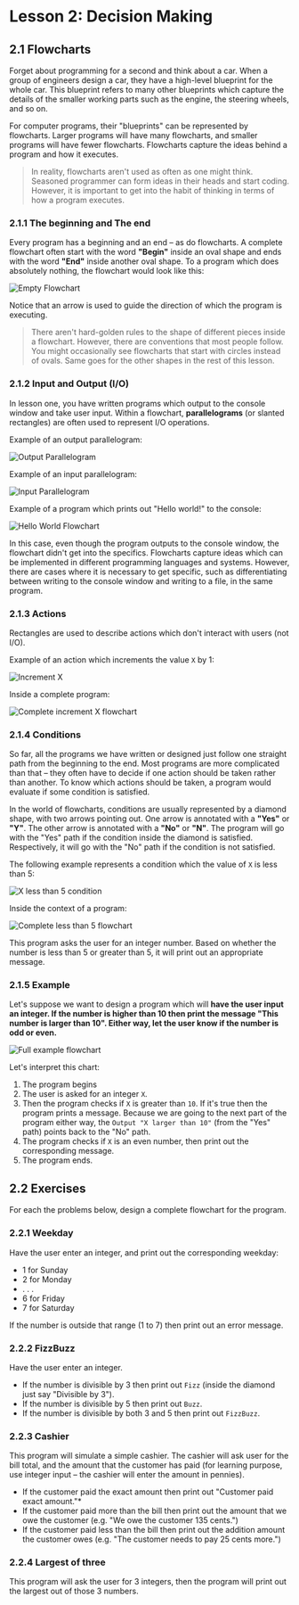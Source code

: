 # Lesson 2: Decision Making

## 2.1 Flowcharts
Forget about programming for a second and think about a car. When a group of engineers design a car, they have a high-level blueprint for the whole car. This blueprint refers to many other blueprints which capture the details of the smaller working parts such as the engine, the steering wheels, and so on.

For computer programs, their "blueprints" can be represented by flowcharts. Larger programs will have many flowcharts, and smaller programs will have fewer flowcharts. Flowcharts capture the ideas behind a program and how it executes.

> In reality, flowcharts aren't used as often as one might think. Seasoned programmer can form ideas in their heads and start coding. However, it is important to get into the habit of thinking in terms of how a program executes.

### 2.1.1 The beginning and The end
Every program has a beginning and an end – as do flowcharts. A complete flowchart often start with the word **"Begin"** inside an oval shape and ends with the word **"End"** inside another oval shape. To a program which does absolutely nothing, the flowchart would look like this:

![Empty Flowchart](screenshots/02/EmptyFlowchart.png)

Notice that an arrow is used to guide the direction of which the program is executing.

> There aren't hard-golden rules to the shape of different pieces inside a flowchart. However, there are conventions that most people follow. You might occasionally see flowcharts that start with circles instead of ovals. Same goes for the other shapes in the rest of this lesson.

### 2.1.2 Input and Output (I/O)
In lesson one, you have written programs which output to the console window and take user input. Within a flowchart, **parallelograms** (or slanted rectangles) are often used to represent I/O operations.

Example of an output parallelogram:

![Output Parallelogram](screenshots/02/OutputParallelogram.png)

Example of an input parallelogram:

![Input Parallelogram](screenshots/02/InputParallelogram.png)

Example of a program which prints out "Hello world!" to the console:

![Hello World Flowchart](screenshots/02/HelloWorldFlowchart.png)

In this case, even though the program outputs to the console window, the flowchart didn't get into the specifics. Flowcharts capture ideas which can be implemented in different programming languages and systems. However, there are cases where it is necessary to get specific, such as differentiating between writing to the console window and writing to a file, in the same program.

### 2.1.3 Actions
Rectangles are used to describe actions which don't interact with users (not I/O). 

Example of an action which increments the value `X` by 1:

![Increment X](screenshots/02/ActionIncX.png)

Inside a complete program:

![Complete increment X flowchart](screenshots/02/CompleteIncXFlowchart.png)

### 2.1.4 Conditions
So far, all the programs we have written or designed just follow one straight path from the beginning to the end. Most programs are more complicated than that – they often have to decide if one action should be taken rather than another. To know which actions should be taken, a program would evaluate if some condition is satisfied. 

In the world of flowcharts, conditions are usually represented by a diamond shape, with two arrows pointing out. One arrow is annotated with a **"Yes"** or **"Y"**. The other arrow is annotated with a **"No"** or **"N"**. The program will go with the "Yes" path if the condition inside the diamond is satisfied. Respectively, it will go with the "No" path if the condition is not satisfied.

The following example represents a condition which the value of `X` is less than 5:

![X less than 5 condition](screenshots/02/XLessThan5Cond.png)

Inside the context of a program:

![Complete less than 5 flowchart](screenshots/02/CompleteLessThan5Flowchart.png)

This program asks the user for an integer number. Based on whether the number is less than 5 or greater than 5, it will print out an appropriate message.

### 2.1.5 Example

Let's suppose we want to design a program which will **have the user input an integer. If the number is higher than 10 then print the message "This number is larger than 10". Either way, let the user know if the number is odd or even.**

![Full example flowchart](screenshots/02/FullExampleFlowchart.png)

Let's interpret this chart:

1. The program begins 
2. The user is asked for an integer `X`. 
3. Then the program checks if `X` is greater than `10`. If it's true then the program prints a message. Because we are going to the next part of the program either way, the `Output "X larger than 10"` (from the "Yes" path) points back to the "No" path. 
4. The program checks if `X` is an even number, then print out the corresponding message.
6. The program ends.

## 2.2 Exercises
For each the problems below, design a complete flowchart for the program.

### 2.2.1 Weekday
Have the user enter an integer, and print out the corresponding weekday:

* 1 for Sunday
* 2 for Monday
* . . .
* 6 for Friday
* 7 for Saturday

If the number is outside that range (1 to 7) then print out an error message.

### 2.2.2 FizzBuzz
Have the user enter an integer.

* If the number is divisible by 3 then print out `Fizz` (inside the diamond just say "Divisible by 3").
* If the number is divisible by 5 then print out `Buzz`.
* If the number is divisible by both 3 and 5 then print out `FizzBuzz`.

### 2.2.3 Cashier
This program will simulate a simple cashier. The cashier will ask user for the bill total, and the amount that the customer has paid (for learning purpose, use integer input – the cashier will enter the amount in pennies).

* If the customer paid the exact amount then print out "Customer paid exact amount."*
* If the customer paid more than the bill then print out the amount that we owe the customer (e.g. "We owe the customer 135 cents.")
* If the customer paid less than the bill then print out the addition amount the customer owes (e.g. "The customer needs to pay 25 cents more.")


### 2.2.4 Largest of three
This program will ask the user for 3 integers, then the program will print out the largest out of those 3 numbers.
